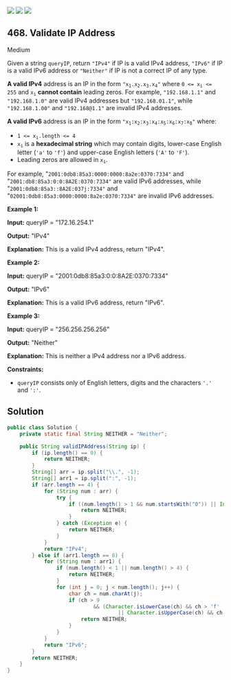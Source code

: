 [![](https://img.shields.io/github/stars/javadev/LeetCode-in-Java?label=Stars&style=flat-square)](https://github.com/javadev/LeetCode-in-Java)
[![](https://img.shields.io/github/forks/javadev/LeetCode-in-Java?label=Fork%20me%20on%20GitHub%20&style=flat-square)](https://github.com/javadev/LeetCode-in-Java/fork)
[![](https://img.shields.io/badge/-LeetCode%20in%20Kotlin-blue?style=flat-square)](https://github.com/javadev/LeetCode-in-Kotlin)

## 468\. Validate IP Address

Medium

Given a string `queryIP`, return `"IPv4"` if IP is a valid IPv4 address, `"IPv6"` if IP is a valid IPv6 address or `"Neither"` if IP is not a correct IP of any type.

**A valid IPv4** address is an IP in the form <code>"x<sub>1</sub>.x<sub>2</sub>.x<sub>3</sub>.x<sub>4</sub>"</code> where <code>0 <= x<sub>i</sub> <= 255</code> and <code>x<sub>i</sub></code> **cannot contain** leading zeros. For example, `"192.168.1.1"` and `"192.168.1.0"` are valid IPv4 addresses but `"192.168.01.1"`, while `"192.168.1.00"` and `"192.168@1.1"` are invalid IPv4 addresses.

**A valid IPv6** address is an IP in the form <code>"x<sub>1</sub>:x<sub>2</sub>:x<sub>3</sub>:x<sub>4</sub>:x<sub>5</sub>:x<sub>6</sub>:x<sub>7</sub>:x<sub>8</sub>"</code> where:

*   <code>1 <= x<sub>i</sub>.length <= 4</code>
*   <code>x<sub>i</sub></code> is a **hexadecimal string** which may contain digits, lower-case English letter (`'a'` to `'f'`) and upper-case English letters (`'A'` to `'F'`).
*   Leading zeros are allowed in <code>x<sub>i</sub></code>.

For example, "`2001:0db8:85a3:0000:0000:8a2e:0370:7334"` and "`2001:db8:85a3:0:0:8A2E:0370:7334"` are valid IPv6 addresses, while "`2001:0db8:85a3::8A2E:037j:7334"` and "`02001:0db8:85a3:0000:0000:8a2e:0370:7334"` are invalid IPv6 addresses.

**Example 1:**

**Input:** queryIP = "172.16.254.1"

**Output:** "IPv4"

**Explanation:** This is a valid IPv4 address, return "IPv4".

**Example 2:**

**Input:** queryIP = "2001:0db8:85a3:0:0:8A2E:0370:7334"

**Output:** "IPv6"

**Explanation:** This is a valid IPv6 address, return "IPv6".

**Example 3:**

**Input:** queryIP = "256.256.256.256"

**Output:** "Neither"

**Explanation:** This is neither a IPv4 address nor a IPv6 address.

**Constraints:**

*   `queryIP` consists only of English letters, digits and the characters `'.'` and `':'`.

## Solution

```java
public class Solution {
    private static final String NEITHER = "Neither";

    public String validIPAddress(String ip) {
        if (ip.length() == 0) {
            return NEITHER;
        }
        String[] arr = ip.split("\\.", -1);
        String[] arr1 = ip.split(":", -1);
        if (arr.length == 4) {
            for (String num : arr) {
                try {
                    if ((num.length() > 1 && num.startsWith("0")) || Integer.parseInt(num) > 255) {
                        return NEITHER;
                    }
                } catch (Exception e) {
                    return NEITHER;
                }
            }
            return "IPv4";
        } else if (arr1.length == 8) {
            for (String num : arr1) {
                if (num.length() < 1 || num.length() > 4) {
                    return NEITHER;
                }
                for (int j = 0; j < num.length(); j++) {
                    char ch = num.charAt(j);
                    if (ch > 9
                            && (Character.isLowerCase(ch) && ch > 'f'
                                    || Character.isUpperCase(ch) && ch > 'F')) {
                        return NEITHER;
                    }
                }
            }
            return "IPv6";
        }
        return NEITHER;
    }
}
```